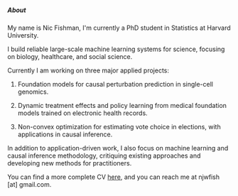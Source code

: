 ##### About

My name is Nic Fishman, I'm currently a PhD student in Statistics at Harvard University.

I build reliable large-scale machine learning systems for science, focusing on biology, healthcare, and social science.

Currently I am working on three major applied projects:

1. Foundation models for causal perturbation prediction in single-cell genomics.

2. Dynamic treatment effects and policy learning from medical foundation models trained on electronic health records.

3. Non-convex optimization for estimating vote choice in elections, with applications in causal inference.

In addition to application-driven work, I also focus on machine learning and causal inference methodology, critiquing existing approaches and developing new methods for practitioners.

You can find a more complete CV [here](resume), and you can reach me at njwfish [at] gmail.com.
